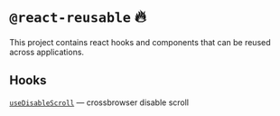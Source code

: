 # `@react-reusable` 🔥

This project contains react hooks and components that can be reused across applications.

## Hooks

[`useDisableScroll`](./packages/hooks/lib/useDisableScroll#readmi) — crossbrowser disable scroll
